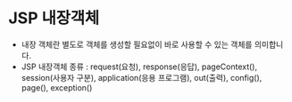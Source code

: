 # JSP 내장객체

- 내장 객체란 별도로 객체를 생성할 필요없이 바로 사용할 수 있는 객체를 의미합니다.
- JSP 내장객체 종류 : request(요청), response(응답), pageContext(), session(사용자 구분), application(응용 프로그램), out(출력), config(), page(), exception()
